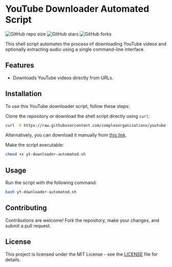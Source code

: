 # YouTube Downloader Automated Script

![GitHub repo size](https://img.shields.io/github/repo-size/complexorganizations/youtube-download-script)
![GitHub stars](https://img.shields.io/github/stars/complexorganizations/youtube-download-script?style=social)
![GitHub forks](https://img.shields.io/github/forks/complexorganizations/youtube-download-script?style=social)

This shell script automates the process of downloading YouTube videos and optionally extracting audio using a single command-line interface.

## Features

- Downloads YouTube videos directly from URLs.

## Installation

To use this YouTube downloader script, follow these steps:

Clone the repository or download the shell script directly using `curl`:

```bash
curl -O https://raw.githubusercontent.com/complexorganizations/youtube-download-script/main/yt-downloader-automated.sh
```

Alternatively, you can download it manually from [this link](https://raw.githubusercontent.com/complexorganizations/youtube-download-script/main/yt-downloader-automated.sh).

Make the script executable:

```bash
chmod +x yt-downloader-automated.sh
```

## Usage

Run the script with the following command:

```bash
bash yt-downloader-automated.sh
```

## Contributing

Contributions are welcome! Fork the repository, make your changes, and submit a pull request.

## License

This project is licensed under the MIT License - see the [LICENSE](LICENSE) file for details.
